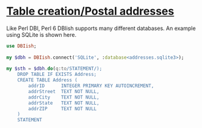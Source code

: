 [1]: https://rosettacode.org/wiki/Table_creation/Postal_addresses

# [Table creation/Postal addresses][1]

Like Perl DBI, Perl 6 DBIish supports many different databases. An example using SQLite is shown here.

```raku
use DBIish;
 
my $dbh = DBIish.connect('SQLite', :database<addresses.sqlite3>);
 
my $sth = $dbh.do(q:to/STATEMENT/);
    DROP TABLE IF EXISTS Address;
    CREATE TABLE Address (
        addrID      INTEGER PRIMARY KEY AUTOINCREMENT,
        addrStreet  TEXT NOT NULL,
        addrCity    TEXT NOT NULL,
        addrState   TEXT NOT NULL,
        addrZIP     TEXT NOT NULL
    )
    STATEMENT
```